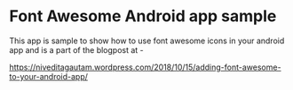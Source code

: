 # Font Awesome Android app sample

This app is sample to show how to use font awesome icons in your android app and is a part of the blogpost at - 

https://niveditagautam.wordpress.com/2018/10/15/adding-font-awesome-to-your-android-app/
